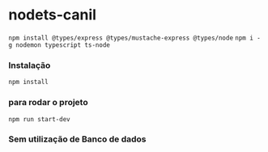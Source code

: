 # nodets-canil
`npm install @types/express @types/mustache-express @types/node`
`npm i -g nodemon typescript ts-node`

### Instalação

`npm install`

### para rodar o projeto

`npm run start-dev`

### Sem utilização de Banco de dados
